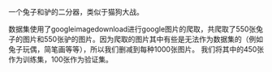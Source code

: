 一个兔子和驴的二分器，类似于猫狗大战。

数据集使用了googleimagedownload进行google图片的爬取，共爬取了550张兔子的图片和550张驴的图片。因为爬取的图片其中有些是无法作为数据集的（例如兔子玩偶，简笔画等等），所以我们删减到每种1000张图片。
我们将其中的450张作为训练集，100张作为验证集。
